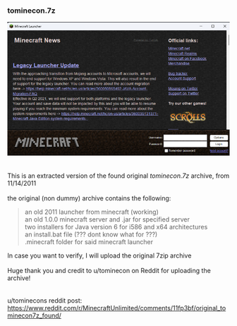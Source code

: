 ### tominecon.7z
![launcher_screenshot](https://raw.githubusercontent.com/galium-team/tominecon.7z/main/assets_for_readme/Screenshot%202024-06-08%20143440.png)\
\
\
This is an extracted version of the found original <i>tominecon.7z</i> archive, from 11/14/2011\
\
the original (non dummy) archive contains the following:
> an old 2011 launcher from minecraft (working)\
> an old 1.0.0 minecraft server and .jar for specified server\
> two installers for Java version 6 for i586 and x64 architectures\
> an install.bat file (??? dont know what for ???)\
> .minecraft folder for said minecraft launcher

In case you want to verify, I will upload the original 7zip archive\
\
Huge thank you and credit to u/tominecon on Reddit for uploading the archive!\
\
\
u/tominecons reddit post: https://www.reddit.com/r/MinecraftUnlimited/comments/11fp3bf/original_tominecon7z_found/

